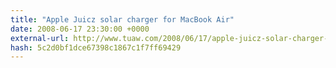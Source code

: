 ```yaml
---
title: "Apple Juicz solar charger for MacBook Air"
date: 2008-06-17 23:30:00 +0000
external-url: http://www.tuaw.com/2008/06/17/apple-juicz-solar-charger-for-macbook-air/
hash: 5c2d0bf1dce67398c1867c1f7ff69429
---
```



